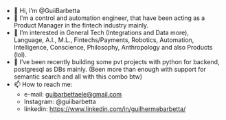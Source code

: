 - 👋 Hi, I’m @GuiiBarbetta
- 🤖 I'm a control and automation engineer, that have been acting as a Product Manager in the fintech industry mainly.
- 👀 I’m interested in General Tech (Integrations and Data more), Language, A.I., M.L., Fintechs/Payments, Robotics, Automation, Intelligence, Conscience, Philosophy, Anthropology and also Products (lol).
- 🌱 I’ve been recently building some pvt projects with python for backend, postgresql as DBs mainly. (Been more than enough with support for semantic search and all with this combo btw) 
- 📫 How to reach me:  
    - e-mail: guibarbettaele@gmail.com 
    - Instagram: @guiibarbetta 
    - linkedin: https://www.linkedin.com/in/guilhermebarbetta/
<!---
GuiiBarbetta/GuiiBarbetta is a ✨ special ✨ repository because its `README.md` (this file) appears on your GitHub profile.
You can click the Preview link to take a look at your changes.
--->
